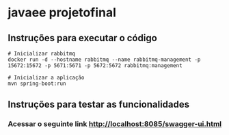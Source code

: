 # javaee projetofinal

## Instruções para executar o código
```
# Inicializar rabbitmq
docker run -d --hostname rabbitmq --name rabbitmq-management -p 15672:15672 -p 5671:5671 -p 5672:5672 rabbitmq:management

# Inicializar a aplicação
mvn spring-boot:run
```


## Instruções para testar as funcionalidades
### Acessar o seguinte link [http://localhost:8085/swagger-ui.html](http://localhost:8085/swagger-ui.html)


